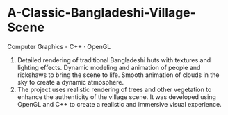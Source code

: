 # A-Classic-Bangladeshi-Village-Scene
Computer Graphics - C++ · OpenGL<br/>

<ol>
<li>Detailed rendering of traditional Bangladeshi huts with textures and lighting effects. Dynamic modeling and
animation of people and rickshaws to bring the scene to life. Smooth animation of clouds in the sky to create a
dynamic atmosphere.</li>
<li>The project uses realistic rendering of trees and other vegetation to enhance the authenticity of the village scene. It
was developed using OpenGL and C++ to create a realistic and immersive visual experience.</li>
</ol>

